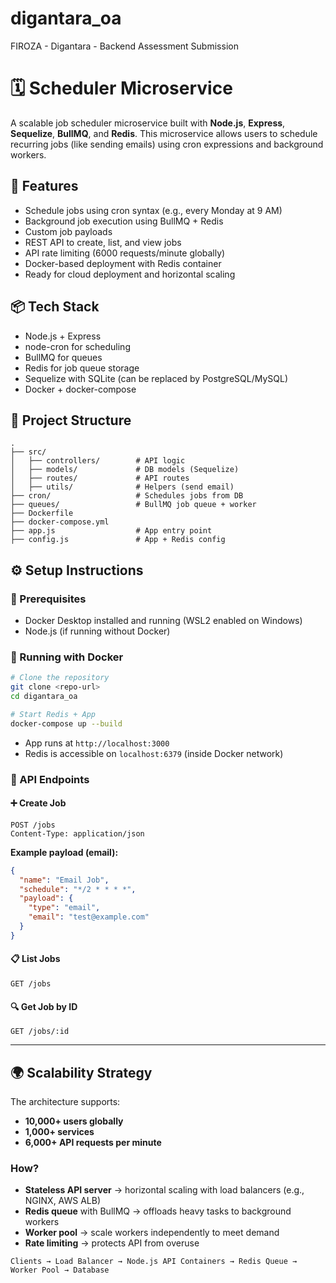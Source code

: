# digantara_oa
FIROZA - Digantara - Backend Assessment Submission

# 🗓 Scheduler Microservice

A scalable job scheduler microservice built with **Node.js**, **Express**, **Sequelize**, **BullMQ**, and **Redis**. 
This microservice allows users to schedule recurring jobs (like sending emails) using cron expressions and background workers.

## 🚀 Features

* Schedule jobs using cron syntax (e.g., every Monday at 9 AM)
* Background job execution using BullMQ + Redis
* Custom job payloads
* REST API to create, list, and view jobs
* API rate limiting (6000 requests/minute globally)
* Docker-based deployment with Redis container
* Ready for cloud deployment and horizontal scaling

## 📦 Tech Stack

* Node.js + Express
* node-cron for scheduling
* BullMQ for queues
* Redis for job queue storage
* Sequelize with SQLite (can be replaced by PostgreSQL/MySQL)
* Docker + docker-compose

## 📁 Project Structure

```
.
├── src/
│   ├── controllers/        # API logic
│   ├── models/             # DB models (Sequelize)
│   ├── routes/             # API routes
│   ├── utils/              # Helpers (send email)
├── cron/                   # Schedules jobs from DB
├── queues/                 # BullMQ job queue + worker
├── Dockerfile
├── docker-compose.yml
├── app.js                  # App entry point
├── config.js               # App + Redis config
```

## ⚙️ Setup Instructions

### 🔧 Prerequisites

* Docker Desktop installed and running (WSL2 enabled on Windows)
* Node.js (if running without Docker)

### 🐳 Running with Docker

```bash
# Clone the repository
git clone <repo-url>
cd digantara_oa

# Start Redis + App
docker-compose up --build
```

* App runs at `http://localhost:3000`
* Redis is accessible on `localhost:6379` (inside Docker network)

### 🧪 API Endpoints

#### ➕ Create Job

```http
POST /jobs
Content-Type: application/json
```

**Example payload (email):**

```json
{
  "name": "Email Job",
  "schedule": "*/2 * * * *",
  "payload": {
    "type": "email",
    "email": "test@example.com"
  }
}
```
#### 📋 List Jobs

```http
GET /jobs
```

#### 🔍 Get Job by ID

```http
GET /jobs/:id
```

---

## 🌍 Scalability Strategy

The architecture supports:

* **10,000+ users globally**
* **1,000+ services**
* **6,000+ API requests per minute**

### How?

* **Stateless API server** → horizontal scaling with load balancers (e.g., NGINX, AWS ALB)
* **Redis queue** with BullMQ → offloads heavy tasks to background workers
* **Worker pool** → scale workers independently to meet demand
* **Rate limiting** → protects API from overuse

```
Clients → Load Balancer → Node.js API Containers → Redis Queue → Worker Pool → Database
```
